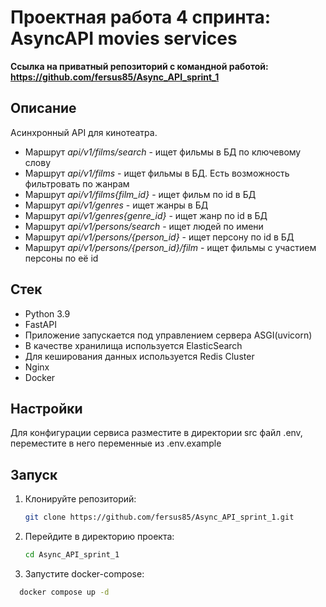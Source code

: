 # Проектная работа 4 спринта: AsyncAPI movies services
**Ссылка на приватный репозиторий с командной работой: https://github.com/fersus85/Async_API_sprint_1**
## Описание
Асинхронный API для кинотеатра.
- Маршрут *api/v1/films/search* - ищет фильмы в БД по ключевому слову
- Маршрут *api/v1/films* - ищет фильмы в БД. Есть возможность фильтровать по жанрам
- Маршрут *api/v1/films{film_id}* - ищет фильм по id в БД
- Маршрут *api/v1/genres* - ищет жанры в БД
- Маршрут *api/v1/genres{genre_id}* - ищет жанр по id в БД
- Маршрут *api/v1/persons/search* - ищет людей по имени
- Маршрут *api/v1/persons/{person_id}* - ищет персону по id в БД
- Маршрут *api/v1/persons/{person_id}/film* - ищет фильмы с участием персоны по её id
## Стек
- Python 3.9
- FastAPI
- Приложение запускается под управлением сервера ASGI(uvicorn)
- В качестве хранилища используется ElasticSearch
- Для кеширования данных используется Redis Cluster
- Nginx
- Docker
## Настройки
Для конфигурации сервиса разместите в директории src файл .env, переместите в него переменные из .env.example
## Запуск
1. Клонируйте репозиторий:
    ```bash
    git clone https://github.com/fersus85/Async_API_sprint_1.git
    ```
2. Перейдите в директорию проекта:
    ```bash
    cd Async_API_sprint_1
    ```
3. Запустите docker-compose:
  ```bash
    docker compose up -d
  ```
